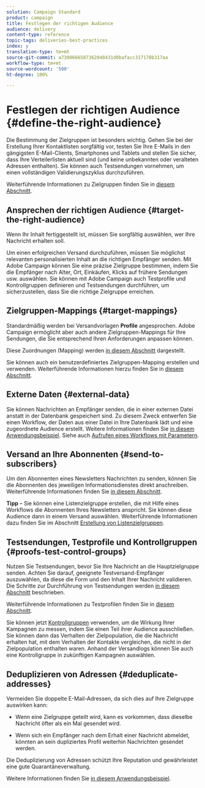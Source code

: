 ```yaml
---
solution: Campaign Standard
product: campaign
title: Festlegen der richtigen Audience
audience: delivery
content-type: reference
topic-tags: deliveries-best-practices
index: y
translation-type: tm+mt
source-git-commit: a7300666587362048431d0bafacc317170b317aa
workflow-type: tm+mt
source-wordcount: '500'
ht-degree: 100%

---
```



# Festlegen der richtigen Audience {#define-the-right-audience}

Die Bestimmung der Zielgruppen ist besonders wichtig. Gehen Sie bei der Erstellung Ihrer Kontaktlisten sorgfältig vor, testen Sie Ihre E-Mails in den gängigsten E-Mail-Clients, Smartphones und Tablets und stellen Sie sicher, dass Ihre Verteilerlisten aktuell sind (und keine unbekannten oder veralteten Adressen enthalten). Sie können auch Testsendungen vornehmen, um einen vollständigen Validierungszyklus durchzuführen.

Weiterführende Informationen zu Zielgruppen finden Sie in [diesem Abschnitt](../../audiences/using/selecting-an-audience-in-a-message.md).

## Ansprechen der richtigen Audience {#target-the-right-audience}

Wenn Ihr Inhalt fertiggestellt ist, müssen Sie sorgfältig auswählen, wer Ihre Nachricht erhalten soll.

Um einen erfolgreichen Versand durchzuführen, müssen Sie möglichst relevanten personalisierten Inhalt an die richtigen Empfänger senden. Mit Adobe Campaign können Sie eine präzise Zielgruppe bestimmen, indem Sie die Empfänger nach Alter, Ort, Einkäufen, Klicks auf frühere Sendungen usw. auswählen. Sie können mit Adobe Campaign auch Testprofile und Kontrollgruppen definieren und Testsendungen durchführen, um sicherzustellen, dass Sie die richtige Zielgruppe erreichen.

## Zielgruppen-Mappings {#target-mappings}

Standardmäßig werden bei Versandvorlagen **Profile** angesprochen. Adobe Campaign ermöglicht aber auch andere Zielgruppen-Mappings für Ihre Sendungen, die Sie entsprechend Ihren Anforderungen anpassen können.

Diese Zuordnungen (Mapping) werden [in diesem Abschnitt](../../automating/using/query.md#targeting-dimensions-and-resources) dargestellt.

Sie können auch ein benutzerdefiniertes Zielgruppen-Mapping erstellen und verwenden. Weiterführende Informationen hierzu finden Sie in [diesem Abschnitt](../../administration/using/target-mappings-in-campaign.md).

## Externe Daten {#external-data}

Sie können Nachrichten an Empfänger senden, die in einer externen Datei anstatt in der Datenbank gespeichert sind. Zu diesem Zweck entwerfen Sie einen Workflow, der Daten aus einer Datei in Ihre Datenbank lädt und eine zugeordnete Audience erstellt. Weitere Informationen finden Sie [in diesem Anwendungsbeispiel](../../automating/using/use-case-calling-workflow.md). Siehe auch [Aufrufen eines Workflows mit Parametern](../../automating/using/calling-a-workflow-with-external-parameters.md).

## Versand an Ihre Abonnenten {#send-to-subscribers}

Um den Abonnenten eines Newsletters Nachrichten zu senden, können Sie die Abonnenten des jeweiligen Informationsdienstes direkt anschreiben. Weiterführende Informationen finden Sie [in diesem Abschnitt](../../audiences/using/about-subscriptions.md).

**Tipp** – Sie können eine Listenzielgruppe erstellen, die mit Hilfe eines Workflows die Abonnenten Ihres Newsletters anspricht. Sie können diese Audience dann in einem Versand auswählen. Weiterführende Informationen dazu finden Sie im Abschnitt [Erstellung von Listenzielgruppen](../../audiences/using/creating-audiences.md#creating-list-audiences).

## Testsendungen, Testprofile und Kontrollgruppen {#proofs-test-control-groups}

Nutzen Sie Testsendungen, bevor Sie Ihre Nachricht an die Hauptzielgruppe senden.
Achten Sie darauf, geeignete Testversand-Empfänger auszuwählen, da diese die Form und den Inhalt Ihrer Nachricht validieren. Die Schritte zur Durchführung von Testsendungen werden [in diesem Abschnitt](../../sending/using/sending-proofs.md) beschrieben.

Weiterführende Informationen zu Testprofilen finden Sie in [diesem Abschnitt](../../audiences/using/managing-test-profiles.md).

Sie können jetzt [Kontrollgruppen](../../sending/using/control-group.md) verwenden, um die Wirkung Ihrer Kampagnen zu messen, indem Sie einen Teil ihrer Audience ausschließen. Sie können dann das Verhalten der Zielpopulation, die die Nachricht erhalten hat, mit dem Verhalten der Kontakte vergleichen, die nicht in der Zielpopulation enthalten waren. Anhand der Versandlogs können Sie auch eine Kontrollgruppe in zukünftigen Kampagnen auswählen.

## Deduplizieren von Adressen {#deduplicate-addresses}

Vermeiden Sie doppelte E-Mail-Adressen, da sich dies auf Ihre Zielgruppe auswirken kann:

* Wenn eine Zielgruppe geteilt wird, kann es vorkommen, dass dieselbe Nachricht öfter als ein Mal gesendet wird.

* Wenn sich ein Empfänger nach dem Erhalt einer Nachricht abmeldet, könnten an sein dupliziertes Profil weiterhin Nachrichten gesendet werden.

Die Deduplizierung von Adressen schützt Ihre Reputation und gewährleistet eine gute Quarantäneverwaltung.

Weitere Informationen finden Sie [in diesem Anwendungsbeispiel](../../automating/using/deduplicating-data-imported-file.md).
